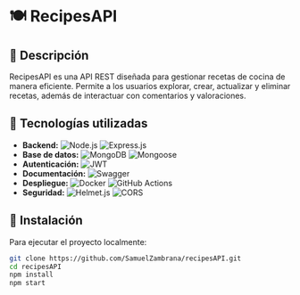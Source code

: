 # 🍽️ RecipesAPI

## 📖 Descripción
RecipesAPI es una API REST diseñada para gestionar recetas de cocina de manera eficiente. Permite a los usuarios explorar, crear, actualizar y eliminar recetas, además de interactuar con comentarios y valoraciones.

## 🚀 Tecnologías utilizadas
- **Backend:** ![Node.js](https://img.shields.io/badge/Node.js-339933?style=flat&logo=node.js&logoColor=white) ![Express.js](https://img.shields.io/badge/Express.js-000000?style=flat&logo=express&logoColor=white)
- **Base de datos:** ![MongoDB](https://img.shields.io/badge/MongoDB-47A248?style=flat&logo=mongodb&logoColor=white) ![Mongoose](https://img.shields.io/badge/Mongoose-880000?style=flat)
- **Autenticación:** ![JWT](https://img.shields.io/badge/JWT-000000?style=flat&logo=jsonwebtokens&logoColor=white)
- **Documentación:** ![Swagger](https://img.shields.io/badge/Swagger-85EA2D?style=flat&logo=swagger&logoColor=white)
- **Despliegue:** ![Docker](https://img.shields.io/badge/Docker-2496ED?style=flat&logo=docker&logoColor=white) ![GitHub Actions](https://img.shields.io/badge/GitHub_Actions-2088FF?style=flat&logo=github-actions&logoColor=white)
- **Seguridad:** ![Helmet.js](https://img.shields.io/badge/Helmet.js-000000?style=flat) ![CORS](https://img.shields.io/badge/CORS-FF5733?style=flat)

## 🔧 Instalación
Para ejecutar el proyecto localmente:

```bash
git clone https://github.com/SamuelZambrana/recipesAPI.git
cd recipesAPI
npm install
npm start
